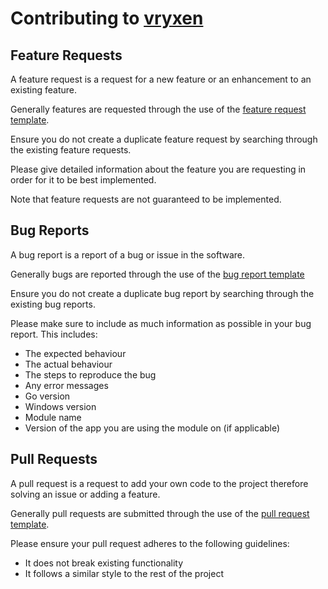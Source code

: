 # Contributing to [vryxen](https://github.com/unf6/vryxen)

## Feature Requests

A feature request is a request for a new feature or an enhancement to an existing feature. 

Generally features are requested through the use of the [feature request template](https://github.com/unf6/vryxen/blob/main/.github/ISSUE_TEMPLATE/feature_request.md).

Ensure you do not create a duplicate feature request by searching through the existing feature requests.

Please give detailed information about the feature you are requesting in order for it to be best implemented.

Note that feature requests are not guaranteed to be implemented.

## Bug Reports

A bug report is a report of a bug or issue in the software.

Generally bugs are reported through the use of the [bug report template](https://github.com/unf6/vryxen/blob/main/.github/ISSUE_TEMPLATE/bug_report.md)

Ensure you do not create a duplicate bug report by searching through the existing bug reports.

Please make sure to include as much information as possible in your bug report. This includes:

- The expected behaviour
- The actual behaviour
- The steps to reproduce the bug
- Any error messages
- Go version
- Windows version
- Module name
- Version of the app you are using the module on (if applicable)

## Pull Requests

A pull request is a request to add your own code to the project therefore solving an issue or adding a feature.

Generally pull requests are submitted through the use of the [pull request template](https://github.com/unf6/vryxen/blob/main/.github/pull_request_template.md).

Please ensure your pull request adheres to the following guidelines:
- It does not break existing functionality
- It follows a similar style to the rest of the project
